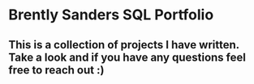 # Brently Sanders SQL Portfolio

## This is a collection of projects I have written.  Take a look and if you have any questions feel free to reach out :)
